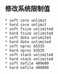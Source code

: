 ## 修改系统限制值
```
* soft core unlimit  
* hard core unlimit  
* soft fsize unlimited  
* hard fsize unlimited  
* soft data unlimited  
* hard data unlimited  
* soft nproc 65535  
* hard nproc 63535  
* soft stack unlimited  
* hard stack unlimited  
* soft nofile 409600  
* hard nofile 409600
```
##

<!--stackedit_data:
eyJoaXN0b3J5IjpbLTgxODE4MjgwOV19
-->